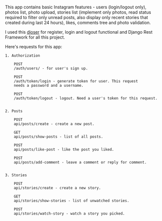 This app contains basic Instagram features - users (login/logout only), photos list, photo upload, stories list (implement only photos, read status required to filter only unread posts, also display only recent stories that created during last 24 hours), likes, comments tree and photo validation.

I used this <a href='https://github.com/sunscrapers/djoser'>djoser</a> for register, login and logout functional and Django Rest Framework for all this project.

Here's requests for this app:

    1. Authorization 
    
        POST
        /auth/users/ - for user's sign up.
    
        POST
        /auth/token/login - generate token for user. This request
        needs a password and a username.
    
        POST
        /auth/token/logout - logout. Need a user's token for this request.
        
    
    2. Posts
    
        POST
        api/posts/create - create a new post.
    
        GET
        api/posts/show-posts - list of all posts.
    
        POST
        api/posts/like-post - like the post you liked.
        
        POST
        api/posts/add-comment - leave a comment or reply for comment. 
    
    
    3. Stories
    
        POST
        api/stories/create - create a new story.
        
        GET
        api/stories/show-stories - list of unwatched stories.
        
        POST
        api/stories/watch-story - watch a story you picked.
